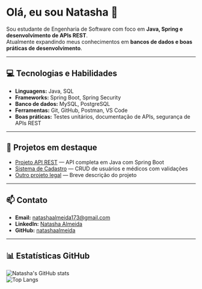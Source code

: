 # Olá, eu sou Natasha 👋

Sou estudante de Engenharia de Software com foco em **Java, Spring e desenvolvimento de APIs REST**.  
Atualmente expandindo meus conhecimentos em **bancos de dados e boas práticas de desenvolvimento**.

---

## 💻 Tecnologias e Habilidades

- **Linguagens:** Java, SQL  
- **Frameworks:** Spring Boot, Spring Security  
- **Banco de dados:** MySQL, PostgreSQL  
- **Ferramentas:** Git, GitHub, Postman, VS Code  
- **Boas práticas:** Testes unitários, documentação de APIs, segurança de APIs REST  

---

## 🚀 Projetos em destaque

- [Projeto API REST]([[link-do-projeto](https://github.com/natashaalmeida/api)](https://github.com/natashaalmeida/forumhub)) — API completa em Java com Spring Boot  
- [Sistema de Cadastro]([link-do-projeto](https://github.com/natashaalmeida/api)) — CRUD de usuários e médicos com validações  
- [Outro projeto legal](link-do-projeto) — Breve descrição do projeto  

---

## 📫 Contato

- **Email:** natashaalmeida173@gmail.com  
- **LinkedIn:** [Natasha Almeida](https://www.linkedin.com/in/natashaalmeidag/)  
- **GitHub:** [natashaalmeida](https://github.com/natashaalmeida)  

---

## 📊 Estatísticas GitHub

![Natasha's GitHub stats](https://github-readme-stats.vercel.app/api?username=natashaalmeida&show_icons=true&theme=radical)  
![Top Langs](https://github-readme-stats.vercel.app/api/top-langs/?username=natashaalmeida&layout=compact&theme=radical)

